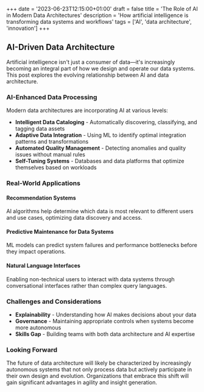 +++
date = '2023-06-23T12:15:00+01:00'
draft = false
title = 'The Role of AI in Modern Data Architectures'
description = 'How artificial intelligence is transforming data systems and workflows'
tags = ['AI', 'data architecture', 'innovation']
+++

## AI-Driven Data Architecture

Artificial intelligence isn't just a consumer of data—it's increasingly becoming an integral part of how we design and operate our data systems. This post explores the evolving relationship between AI and data architecture.

### AI-Enhanced Data Processing

Modern data architectures are incorporating AI at various levels:

- **Intelligent Data Cataloging** - Automatically discovering, classifying, and tagging data assets
- **Adaptive Data Integration** - Using ML to identify optimal integration patterns and transformations
- **Automated Quality Management** - Detecting anomalies and quality issues without manual rules
- **Self-Tuning Systems** - Databases and data platforms that optimize themselves based on workloads

### Real-World Applications

#### Recommendation Systems
AI algorithms help determine which data is most relevant to different users and use cases, optimizing data discovery and access.

#### Predictive Maintenance for Data Systems
ML models can predict system failures and performance bottlenecks before they impact operations.

#### Natural Language Interfaces
Enabling non-technical users to interact with data systems through conversational interfaces rather than complex query languages.

### Challenges and Considerations

- **Explainability** - Understanding how AI makes decisions about your data
- **Governance** - Maintaining appropriate controls when systems become more autonomous
- **Skills Gap** - Building teams with both data architecture and AI expertise

### Looking Forward

The future of data architecture will likely be characterized by increasingly autonomous systems that not only process data but actively participate in their own design and evolution. Organizations that embrace this shift will gain significant advantages in agility and insight generation.
